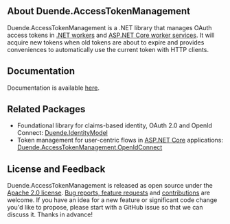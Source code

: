 ## About Duende.AccessTokenManagement
Duende.AccessTokenManagement is a .NET library that manages OAuth access tokens in [.NET
workers](https://learn.microsoft.com/en-us/dotnet/core/extensions/workers) and [ASP.NET
Core worker
services](https://learn.microsoft.com/en-us/aspnet/core/fundamentals/host/hosted-services).
It will acquire new tokens when old tokens are about to expire and provides conveniences
to automatically use the current token with HTTP clients.

## Documentation
Documentation is available
[here](https://docs.duendesoftware.com/foss/accesstokenmanagement/).

## Related Packages
- Foundational library for claims-based identity, OAuth 2.0 and OpenId Connect:
  [Duende.IdentityModel](https://www.nuget.org/packages/Duende.IdentityModel)
- Token management for user-centric flows in [ASP.NET
Core](https://dotnet.microsoft.com/en-us/apps/aspnet) applications:
[Duende.AccessTokenManagement.OpenIdConnect](https://www.nuget.org/packages/Duende.AccessTokenManagement.OpenIdConnect)

## License and Feedback
Duende.AccessTokenManagement is released as open source under the [Apache 2.0
license](https://github.com/DuendeSoftware/foss/blob/main/LICENSE). [Bug reports, feature
requests](https://github.com/DuendeSoftware/foss/issues) and
[contributions](https://github.com/DuendeSoftware/foss/pulls) are welcome. If you have an
idea for a new feature or significant code change you'd like to propose, please start with
a GitHub issue so that we can discuss it. Thanks in advance!

